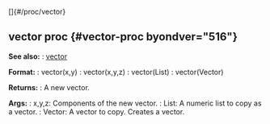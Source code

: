 []{#/proc/vector}
## vector proc {#vector-proc byondver="516"}
**See also:**
:   [vector](#/vector)
<!-- -->
**Format:**
:   vector(x,y)
:   vector(x,y,z)
:   vector(List)
:   vector(Vector)
<!-- -->
**Returns:**
:   A new vector.
<!-- -->
**Args:**
:   x,y,z: Components of the new vector.
:   List: A numeric list to copy as a vector.
:   Vector: A vector to copy.
Creates a vector.